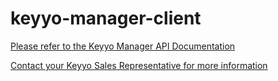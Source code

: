 keyyo-manager-client
====================

[Please refer to the Keyyo Manager API Documentation](https://api.keyyo.com/developers/docs/api/manager/rest/)

[Contact your Keyyo Sales Representative for more information](http://www.keyyo.com/fr/keyyo/contact.php?service=10)

